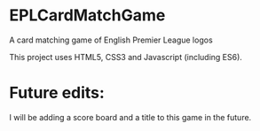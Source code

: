 # EPLCardMatchGame
A card matching game of English Premier League logos

This project uses HTML5, CSS3 and Javascript (including ES6). 

# Future edits:
I will be adding a score board and a title to this game in the future. 
